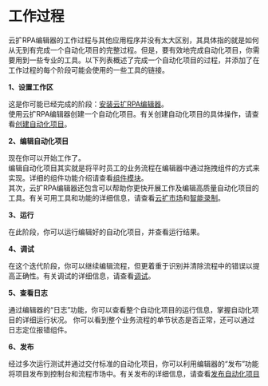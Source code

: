 # 工作过程 

云扩RPA编辑器的工作过程与其他应用程序并没有太大区别，其具体指的就是如何从无到有完成一个自动化项目的完整过程。但是，要有效地完成自动化项目，你需要用到一些专业的工具。以下列表概述了完成一个自动化项目的过程，并添加了在工作过程的每个阶段可能会使用的一些工具的链接。 

**1、设置工作区**

这是你可能已经完成的阶段：[安装云扩RPA编辑器](./Settings/Installation.md)。 <br>
使用云扩RPA编辑器创建一个自动化项目。有关创建自动化项目的具体操作，请查看[创建自动化项目](./AutomationProjects/CreateProject.md)。 

**2、编辑自动化项目** 

现在你可以开始工作了。 <br>
编辑自动化项目其实就是将平时员工的业务流程在编辑器中通过拖拽组件的方式来实现。详细的组件功能介绍请查看[组件模块](../Activities/ComponentsIntroduction.md)。<br>
其次，云扩RPA编辑器还包含可以帮助你更快开展工作及编辑高质量自动化项目的工具。有关可用工具和功能的详细信息，请查看[云扩市场](./Market.md)和[智能录制](./Recording/Recording.md)。

<!-- ![编辑器自动化项目](https://docimages.blob.core.chinacloudapi.cn/images/Studio/workingProcess/writeProject.png) -->

**3、运行** 

在此阶段，你可以运行编辑好的自动化项目，并查看运行结果。

<!-- ![运行](https://docimages.blob.core.chinacloudapi.cn/images/Studio/workingProcess/runProject.png) -->

**4、调试**

在这个迭代阶段，你可以继续编辑流程，但更着重于识别并清除流程中的错误以提高正确性。有关调试的详细信息，请查看[调试](./Debugging.md)。

<!-- ![调试](https://docimages.blob.core.chinacloudapi.cn/images/Studio/workingProcess/debugProject.png) -->

**5、查看日志** 

通过编辑器的“日志”功能，你可以查看整个自动化项目的运行信息，掌握自动化项目的详细运行状况。 你可以看到整个业务流程的单节状态是否正常，还可以通过日志定位报错组件。

<!-- ![查看日志](https://docimages.blob.core.chinacloudapi.cn/images/Studio/workingProcess/viewLog.png) -->

**6、发布**

经过多次运行测试并通过交付标准的自动化项目，你可以利用编辑器的“发布”功能将项目发布到控制台和流程市场中。有关发布的详细信息，请查看[发布自动化项目](./AutomationProjects/PublishProject.md)

<!-- ![发布](https://docimages.blob.core.chinacloudapi.cn/images/Studio/workingProcess/publishProject.png) -->

